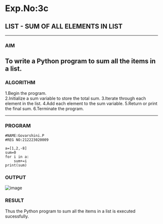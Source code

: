 # Exp.No:3c
## LIST - SUM OF ALL ELEMENTS IN LIST

---

### AIM  
To write a Python program to sum all the items in a list.
---

### ALGORITHM

1.Begin the program.  
2.Initialize a sum variable to store the total sum.
3.Iterate through each element in the list.
4.Add each element to the sum variable.
5.Return or print the final sum. 
6.Terminate the program.

---

### PROGRAM

```
#NAME:Govarshini.P
#REG NO:212223020009

a=[1,2,-8]
sum=0
for i in a:
    sum+=i
print(sum)
```

### OUTPUT
![image](https://github.com/user-attachments/assets/e68227ec-ceb7-4ec6-bf01-acb4bd72808e)


### RESULT
Thus the Python program to sum all the items in a list is executed sucessfully.
